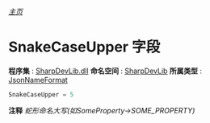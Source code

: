 ###### [主页](./Index.md "主页")
# SnakeCaseUpper 字段
**程序集** : [SharpDevLib.dll](./SharpDevLib.assembly.md "SharpDevLib.dll")
**命名空间** : [SharpDevLib](./SharpDevLib.namespace.md "SharpDevLib")
**所属类型** : [JsonNameFormat](./SharpDevLib.JsonNameFormat.md "JsonNameFormat")
``` csharp
SnakeCaseUpper = 5
```
**注释**
*蛇形命名大写(如SomeProperty->SOME_PROPERTY)*

